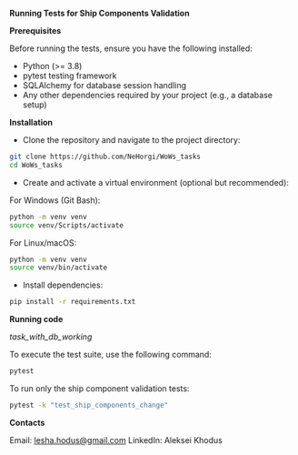 **Running Tests for Ship Components Validation**

**Prerequisites**

Before running the tests, ensure you have the following installed:

- Python (>= 3.8)
- pytest testing framework
- SQLAlchemy for database session handling
- Any other dependencies required by your project (e.g., a database setup)

**Installation**

- Clone the repository and navigate to the project directory:
```bash
git clone https://github.com/NeHorgi/WoWs_tasks
cd WoWs_tasks
```

- Create and activate a virtual environment (optional but recommended):

For Windows (Git Bash):
```bash
python -m venv venv
source venv/Scripts/activate
```
For Linux/macOS:
```bash
python -m venv venv
source venv/bin/activate
```

- Install dependencies:
```bash
pip install -r requirements.txt
```

**Running code**

*task_with_db_working*

To execute the test suite, use the following command:
```bash
pytest
```

To run only the ship component validation tests:
```bash
pytest -k "test_ship_components_change"
```

**Contacts**

Email: lesha.hodus@gmail.com LinkedIn: Aleksei Khodus
